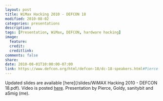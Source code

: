 ```yaml
---
layout: post
title: WiMax Hacking 2010 - DEFCON 18
modified: 2010-08-02
categories: presentations
description:
tags: [Presentation, WiMax, DEFCON, hardware hacking]
image:
  feature:
  credit:
  creditlink:
comments: false
share:
date: 2010-08-01T10:00:00-07:00
link: https://www.defcon.org/html/defcon-18/dc-18-speakers.html#Pierce
---
```


Updated slides are available [here](/slides/WiMAX Hacking 2010 - DEFCON 18.pdf).  Video is posted [here](https://www.defcon.org/html/links/dc-archives/dc-18-archive.html#Pierce).  Presentation by Pierce, Goldy, sanitybit and aSmig (me).

